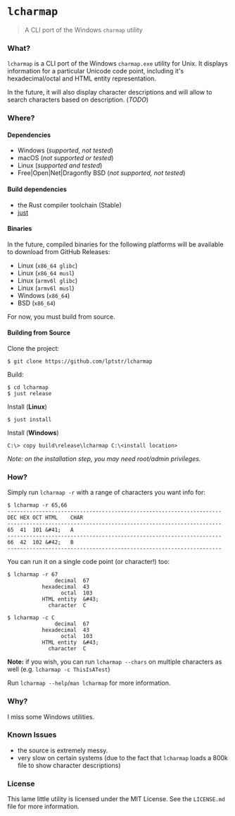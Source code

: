 # `lcharmap`

> A CLI port of the Windows `charmap` utility

### What?

`lcharmap` is a CLI port of the Windows `charmap.exe` utility for Unix.
It displays information for a particular Unicode code point, including
it's hexadecimal/octal and HTML entity representation. 

In the future, it will also display character descriptions and will
allow to search characters based on description. (*TODO*)

### Where?
#### Dependencies
- Windows (*supported, not tested*)
- macOS (*not supported or tested*)
- Linux (*supported and tested*)
- Free|Open|Net|Dragonfly BSD (*not supported, not tested*)

#### Build dependencies
- the Rust compiler toolchain (Stable)
- [just](https://github.com/casey/just) 

#### Binaries
In the future, compiled binaries for the following platforms will be
available to download from GitHub Releases:
- Linux (`x86_64 glibc`)
- Linux (`x86_64 musl`)
- Linux (`armv6l glibc`)
- Linux (`armv6l musl`)
- Windows (`x86_64`)
- BSD (`x86_64`)

For now, you must build from source.

#### Building from Source
Clone the project:
```
$ git clone https://github.com/lptstr/lcharmap
```

Build:
```
$ cd lcharmap
$ just release
```

Install (**Linux**)
```
$ just install
```

Install (**Windows**)
```
C:\> copy build\release\lcharmap C:\<install location>
```

*Note: on the installation step, you may need root/admin privileges.*

### How?

Simply run `lcharmap -r` with a range of characters you want info for:
```
$ lcharmap -r 65,66
--------------------------------------------------------------------
DEC	HEX	OCT	HTML	CHAR
--------------------------------------------------------------------
65	41	101	&#41;	A
--------------------------------------------------------------------
66	42	102	&#42;	B
--------------------------------------------------------------------
```
You can run it on a single code point (or character!) too:
```
$ lcharmap -r 67
               decimal  67
           hexadecimal  43
                 octal  103
           HTML entity  &#43;
             character  C

$ lcharmap -c C
               decimal  67
           hexadecimal  43
                 octal  103
           HTML entity  &#43;
             character  C
```

**Note:** if you wish, you can run `lcharmap --chars` on multiple characters as well (e.g. `lcharmap -c ThisIsATest`)

Run `lcharmap --help`/`man lcharmap` for more information.

### Why?
I miss some Windows utilities.

### Known Issues
- the source is extremely messy.
- very slow on certain systems (due to the fact that `lcharmap` loads a 800k file to show character descriptions)

### License
This lame little utility is licensed under the MIT License. See the `LICENSE.md`
file for more information.
